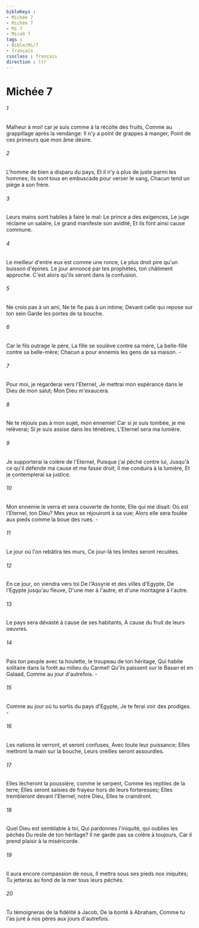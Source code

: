 ```yaml
---
bibleKeys : 
- Michée 7
- Michée 7
- Mi 7
- Micah 7
tags : 
- Bible/Mi/7
- français
cssclass : français
direction : ltr
---
```


# Michée 7

###### 1
Malheur à moi! car je suis comme à la récolte des fruits, Comme au grappillage après la vendange: Il n'y a point de grappes à manger, Point de ces primeurs que mon âme désire.
###### 2
L'homme de bien a disparu du pays, Et il n'y a plus de juste parmi les hommes; Ils sont tous en embuscade pour verser le sang, Chacun tend un piège à son frère.
###### 3
Leurs mains sont habiles à faire le mal: Le prince a des exigences, Le juge réclame un salaire, Le grand manifeste son avidité, Et ils font ainsi cause commune.
###### 4
Le meilleur d'entre eux est comme une ronce, Le plus droit pire qu'un buisson d'épines. Le jour annoncé par tes prophètes, ton châtiment approche. C'est alors qu'ils seront dans la confusion.
###### 5
Ne crois pas à un ami, Ne te fie pas à un intime; Devant celle qui repose sur ton sein Garde les portes de ta bouche.
###### 6
Car le fils outrage le père, La fille se soulève contre sa mère, La belle-fille contre sa belle-mère; Chacun a pour ennemis les gens de sa maison. -
###### 7
Pour moi, je regarderai vers l'Eternel, Je mettrai mon espérance dans le Dieu de mon salut; Mon Dieu m'exaucera.
###### 8
Ne te réjouis pas à mon sujet, mon ennemie! Car si je suis tombée, je me relèverai; Si je suis assise dans les ténèbres, L'Eternel sera ma lumière.
###### 9
Je supporterai la colère de l'Eternel, Puisque j'ai péché contre lui, Jusqu'à ce qu'il défende ma cause et me fasse droit; Il me conduira à la lumière, Et je contemplerai sa justice.
###### 10
Mon ennemie le verra et sera couverte de honte, Elle qui me disait: Où est l'Eternel, ton Dieu? Mes yeux se réjouiront à sa vue; Alors elle sera foulée aux pieds comme la boue des rues. -
###### 11
Le jour où l'on rebâtira tes murs, Ce jour-là tes limites seront reculées.
###### 12
En ce jour, on viendra vers toi De l'Assyrie et des villes d'Egypte, De l'Egypte jusqu'au fleuve, D'une mer à l'autre, et d'une montagne à l'autre.
###### 13
Le pays sera dévasté à cause de ses habitants, A cause du fruit de leurs oeuvres.
###### 14
Pais ton peuple avec ta houlette, le troupeau de ton héritage, Qui habite solitaire dans la forêt au milieu du Carmel! Qu'ils paissent sur le Basan et en Galaad, Comme au jour d'autrefois. -
###### 15
Comme au jour où tu sortis du pays d'Egypte, Je te ferai voir des prodiges. -
###### 16
Les nations le verront, et seront confuses, Avec toute leur puissance; Elles mettront la main sur la bouche, Leurs oreilles seront assourdies.
###### 17
Elles lécheront la poussière, comme le serpent, Comme les reptiles de la terre; Elles seront saisies de frayeur hors de leurs forteresses; Elles trembleront devant l'Eternel, notre Dieu, Elles te craindront.
###### 18
Quel Dieu est semblable à toi, Qui pardonnes l'iniquité, qui oublies les péchés Du reste de ton héritage? Il ne garde pas sa colère à toujours, Car il prend plaisir à la miséricorde.
###### 19
Il aura encore compassion de nous, Il mettra sous ses pieds nos iniquités; Tu jetteras au fond de la mer tous leurs péchés.
###### 20
Tu témoigneras de la fidélité à Jacob, De la bonté à Abraham, Comme tu l'as juré à nos pères aux jours d'autrefois.
